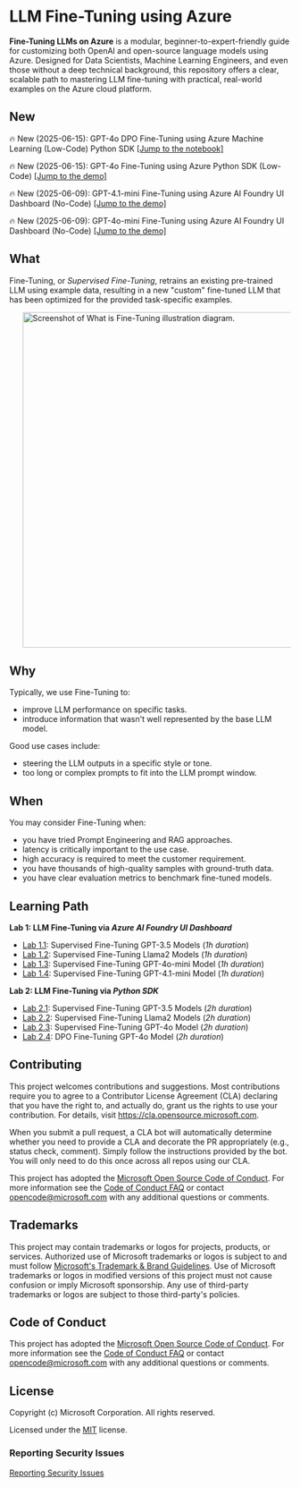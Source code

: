 # LLM Fine-Tuning using Azure 
**Fine-Tuning LLMs on Azure** is a modular, beginner-to-expert-friendly guide for customizing both OpenAI and open-source language models using Azure. Designed for Data Scientists, Machine Learning Engineers, and even those without a deep technical background, this repository offers a clear, scalable path to mastering LLM fine-tuning with practical, real-world examples on the Azure cloud platform.

## New
🔥 New (2025-06-15): GPT-4o DPO Fine-Tuning using Azure Machine Learning (Low-Code) Python SDK
<a href="labs/fine_tuning_notebooks/gpt_fine_tuning/gpt_4o_dpo_fine_tuning_for_text_qa.ipynb">[Jump to the notebook]</a>

🔥 New (2025-06-15): GPT-4o Fine-Tuning using Azure Python SDK (Low-Code)
<a href="labs/fine_tuning_notebooks/gpt_fine_tuning/gpt_4o_supervised_fine_tuning_for_text_qa.ipynb">[Jump to the demo]</a>

🔥 New (2025-06-09): GPT-4.1-mini Fine-Tuning using Azure AI Foundry UI Dashboard (No-Code)
<a href="labs/fine_tuning_dashboards/gpt_4.1_mini_fine_tuning_azure_ai_foundry_dashboard.md">[Jump to the demo]</a>

🔥 New (2025-06-09): GPT-4o-mini Fine-Tuning using Azure AI Foundry UI Dashboard (No-Code)
<a href="labs/fine_tuning_dashboards/gpt_4o_mini_fine_tuning_azure_ai_foundry_dashboard.md">[Jump to the demo]</a>

## What
Fine-Tuning, or *Supervised Fine-Tuning*, retrains an existing pre-trained LLM using example data, resulting in a new "custom" fine-tuned LLM that has been optimized for the provided task-specific examples. 
<ol><img src="labs/images/screenshot-fine-tuning-illustration-diagram.png" alt="Screenshot of What is Fine-Tuning illustration diagram." width="600"/></ol>

## Why
Typically, we use Fine-Tuning to:
- improve LLM performance on specific tasks.
- introduce information that wasn't well represented by the base LLM model.

Good use cases include: 
- steering the LLM outputs in a specific style or tone.
- too long or complex prompts to fit into the LLM prompt window.

## When
You may consider Fine-Tuning when:
- you have tried Prompt Engineering and RAG approaches.
- latency is critically important to the use case.
- high accuracy is required to meet the customer requirement.
- you have thousands of high-quality samples with ground-truth data.
- you have clear evaluation metrics to benchmark fine-tuned models.

## Learning Path
**Lab 1: LLM Fine-Tuning via *Azure AI Foundry UI Dashboard***
- [Lab 1.1](labs/fine_tuning_dashboards/gpt_fine_tuning_aoai_dashboard.md): Supervised Fine-Tuning GPT-3.5 Models (*1h duration*)
- [Lab 1.2](labs/fine_tuning_dashboards/llama2_fine_tuning_aml_dashboard.md): Supervised Fine-Tuning Llama2 Models (*1h duration*)
- [Lab 1.3](labs/fine_tuning_dashboards/gpt_4o_mini_fine_tuning_azure_ai_foundry_dashboard.md): Supervised Fine-Tuning GPT-4o-mini Model (*1h duration*)
- [Lab 1.4](labs/fine_tuning_dashboards/gpt_4.1_mini_fine_tuning_azure_ai_foundry_dashboard.md): Supervised Fine-Tuning GPT-4.1-mini Model (*1h duration*)

**Lab 2: LLM Fine-Tuning via *Python SDK***
- [Lab 2.1](labs/fine_tuning_notebooks/gpt_fine_tuning/gpt_35_turbo_fine_tuning.ipynb): Supervised Fine-Tuning GPT-3.5 Models (*2h duration*)
- [Lab 2.2](labs/fine_tuning_notebooks/llama2_fine_tuning/llama_2_7b_fine_tuning.ipynb): Supervised Fine-Tuning Llama2 Models (*2h duration*)
- [Lab 2.3](labs/fine_tuning_notebooks/gpt_fine_tuning/gpt_4o_supervised_fine_tuning_for_text_qa.ipynb): Supervised Fine-Tuning GPT-4o Model (*2h duration*)
- [Lab 2.4](labs/fine_tuning_notebooks/gpt_fine_tuning/gpt_4o_dpo_fine_tuning_for_text_qa.ipynb): DPO Fine-Tuning GPT-4o Model (*2h duration*)

## Contributing
This project welcomes contributions and suggestions.  Most contributions require you to agree to a
Contributor License Agreement (CLA) declaring that you have the right to, and actually do, grant us
the rights to use your contribution. For details, visit https://cla.opensource.microsoft.com.

When you submit a pull request, a CLA bot will automatically determine whether you need to provide
a CLA and decorate the PR appropriately (e.g., status check, comment). Simply follow the instructions
provided by the bot. You will only need to do this once across all repos using our CLA.

This project has adopted the [Microsoft Open Source Code of Conduct](https://opensource.microsoft.com/codeofconduct/).
For more information see the [Code of Conduct FAQ](https://opensource.microsoft.com/codeofconduct/faq/) or
contact [opencode@microsoft.com](mailto:opencode@microsoft.com) with any additional questions or comments.

## Trademarks
This project may contain trademarks or logos for projects, products, or services. Authorized use of Microsoft 
trademarks or logos is subject to and must follow 
[Microsoft's Trademark & Brand Guidelines](https://www.microsoft.com/en-us/legal/intellectualproperty/trademarks/usage/general).
Use of Microsoft trademarks or logos in modified versions of this project must not cause confusion or imply Microsoft sponsorship.
Any use of third-party trademarks or logos are subject to those third-party's policies.

## Code of Conduct
This project has adopted the
[Microsoft Open Source Code of Conduct](https://opensource.microsoft.com/codeofconduct/).
For more information see the
[Code of Conduct FAQ](https://opensource.microsoft.com/codeofconduct/faq/)
or contact [opencode@microsoft.com](mailto:opencode@microsoft.com)
with any additional questions or comments.

## License
Copyright (c) Microsoft Corporation. All rights reserved.

Licensed under the [MIT](LICENSE) license.

### Reporting Security Issues
[Reporting Security Issues](https://github.com/microsoft/repo-templates/blob/main/shared/SECURITY.md)


